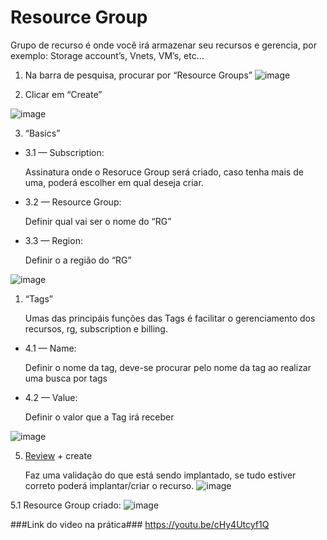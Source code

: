 # Resource Group

 Grupo de recurso é onde você irá armazenar seu recursos e gerencia, por exemplo: Storage account’s, Vnets, VM’s, etc…

1. Na barra de pesquisa, procurar por “Resource Groups”
![image](https://user-images.githubusercontent.com/119356073/220226687-c02c9df4-b451-430d-8f72-2fb873171741.png)

2. Clicar em “Create”

![image](https://user-images.githubusercontent.com/119356073/220226726-0f225136-115f-46fe-bb63-cd950b4f9bb0.png)

3. “Basics”
- 3.1 — Subscription:
    
     Assinatura onde o Resoruce Group será criado, caso tenha mais de uma, poderá escolher em qual deseja criar.
    
- 3.2 — Resource Group:
    
    Definir qual vai ser o nome do “RG”
    
- 3.3 — Region:
    
     Definir o a região do “RG”

![image](https://user-images.githubusercontent.com/119356073/220226773-b9a24671-bbab-488b-b205-8b1e0de9f6fd.png)

1. “Tags” 

    Umas das principáis funções das Tags é facilitar o gerenciamento dos recursos, rg, subscription e billing. 

- 4.1 — Name:
    
    Definir o nome da tag, deve-se procurar pelo nome da tag ao realizar uma busca por tags
    
- 4.2 — Value:
    
    Definir o valor que a Tag irá receber

![image](https://user-images.githubusercontent.com/119356073/220226814-f078f3e7-6875-4604-8421-b632e125cd9d.png)

5. [Review](http://5.Review) + create

    Faz uma validação do que está sendo implantado, se tudo estiver correto poderá implantar/criar o recurso.
![image](https://user-images.githubusercontent.com/119356073/220226887-bdfbb6e9-b49c-4c02-9dc8-760b22bb74e2.png)

5.1 Resource Group criado:
![image](https://user-images.githubusercontent.com/119356073/220226924-10a97ea5-5c49-4261-8dff-972ecc2c391a.png)

###Link do video na prática###
https://youtu.be/cHy4Utcyf1Q
